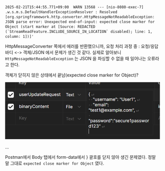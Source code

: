     2025-02-21T15:44:55.771+09:00  WARN 13568 --- [nio-8080-exec-7] .w.s.m.s.DefaultHandlerExceptionResolver : Resolved [org.springframework.http.converter.HttpMessageNotReadableException: JSON parse error: Unexpected end-of-input: expected close marker for Object (start marker at [Source: REDACTED (`StreamReadFeature.INCLUDE_SOURCE_IN_LOCATION` disabled); line: 1, column: 1])]'

HttpMessageConverter 쪽에서 에러를 반환했으니까, 요청 처리 과정 중 : 요청/응답 바디 <-> 객체/JSON 에서 문제가 생긴 것 같다.
실제로 알아보니 `HttpMessageNotReadableException` 는 JSON 을 파싱할 수 없을 때 일어나는 오류라고 한다.

객체가 닫히지 않은 상태에서 끝남(expected close marker for Object)?

![img.png](img.png)

...

Postman에서 Body 탭에서 form-data에서 } 괄호를 닫지 않아 생긴 문제였다. 정말 말 그대로 `expected close marker for Object` 였다.